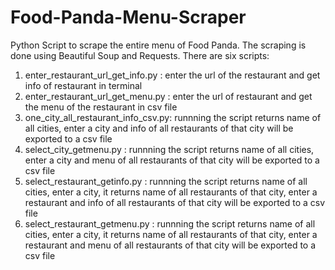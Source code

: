 # Food-Panda-Menu-Scraper
Python Script to scrape the entire menu of Food Panda.
The scraping is done using Beautiful Soup and Requests.
There are six scripts:

1. enter_restaurant_url_get_info.py   : enter the url of the restaurant and get info of restaurant in terminal
2. enter_restaurant_url_get_menu.py   : enter the url of restaurant and get the menu of the restaurant in csv file
3. one_city_all_restaurant_info_csv.py: runnning the script returns name of all cities, enter a city and info of all restaurants of that city will be exported to a csv file
4. select_city_getmenu.py             : runnning the script returns name of all cities, enter a city and menu of all restaurants of that city will be exported to a csv file
5. select_restaurant_getinfo.py       : runnning the script returns name of all cities, enter a city, it returns name of all restaurants of that city, enter a restaurant and info of all restaurants of that city will be exported to a csv file
6. select_restaurant_getmenu.py       : runnning the script returns name of all cities, enter a city, it returns name of all restaurants of that city, enter a restaurant and menu of all restaurants of that city will be exported to a csv file